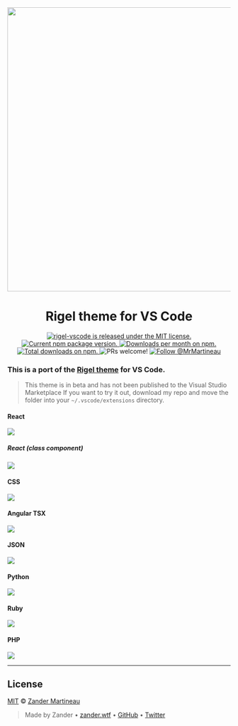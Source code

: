 <div align="center">
  <img
    src="https://user-images.githubusercontent.com/12150276/62868142-d9a16100-bd0c-11e9-8d25-9e28afa6df37.png"
    width="640"
  />

  <h1>Rigel theme for VS Code</h1>

  <p>
    <a
      href="https://github.com/MrMartineau/rigel-vscode/blob/master/LICENSE"
    >
      <img
        src="https://img.shields.io/badge/license-MIT-blue.svg"
        alt="rigel-vscode is released under the MIT license."
      />
    </a>
    <a href="https://www.npmjs.org/package/rigel-vscode">
      <img
        src="https://img.shields.io/npm/v/rigel-vscode.svg"
        alt="Current npm package version."
      />
    </a>
    <a
      href="https://npmcharts.com/compare/rigel-vscode?minimal=true"
    >
      <img
        src="https://img.shields.io/npm/dm/rigel-vscode.svg"
        alt="Downloads per month on npm."
      />
    </a>
    <a
      href="https://npmcharts.com/compare/rigel-vscode?minimal=true"
    >
      <img
        src="https://img.shields.io/npm/dt/rigel-vscode.svg"
        alt="Total downloads on npm."
      />
    </a>
    <img
      src="https://img.shields.io/badge/PRs-welcome-brightgreen.svg"
      alt="PRs welcome!"
    />
    <a href="https://twitter.com/intent/follow?screen_name=MrMartineau">
      <img
        src="https://img.shields.io/twitter/follow/MrMartineau.svg?label=Follow%20@MrMartineau"
        alt="Follow @MrMartineau"
      />
    </a>
  </p>
</div>

### This is a port of the [Rigel theme](https://rigel.netlify.app/) for VS Code.

> This theme is in beta and has not been published to the Visual Studio Marketplace
> If you want to try it out, download my repo and move the folder into your `~/.vscode/extensions` directory.

#### React

![](assets/react-js.png)

##### React (class component)

![](assets/react-class-js.png)

#### CSS

![](assets/css.png)

#### Angular TSX

![](assets/angular-tsx.png)

#### JSON

![](assets/json.png)

#### Python

![](assets/python.png)

#### Ruby

![](assets/ruby.png)

#### PHP

![](assets/php.png)

---

## License

[MIT](https://choosealicense.com/licenses/mit/) © [Zander Martineau](https://zander.wtf)

> Made by Zander • [zander.wtf](https://zander.wtf) • [GitHub](https://github.com/mrmartineau/) • [Twitter](https://twitter.com/mrmartineau/)

